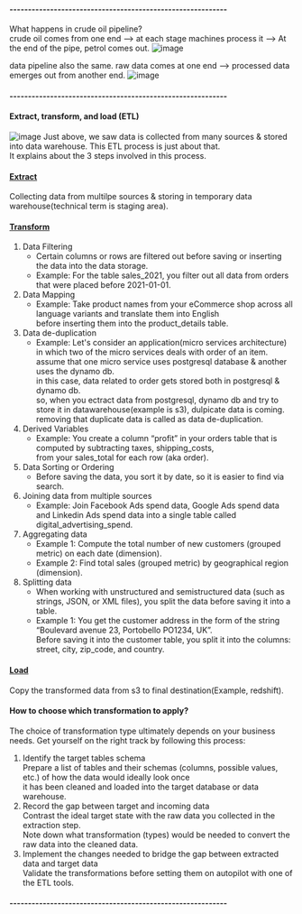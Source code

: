#### -----------------------------------------------------------
What happens in crude oil pipeline?</br>
crude oil comes from one end --> at each stage machines process it --> At the end of the pipe, petrol comes out.
![image](https://github.com/user-attachments/assets/d92a3d13-2d9b-46fe-9d03-8e15736cd847)

data pipeline also the same. raw data comes at one end --> processed data emerges out from another end.
![image](https://github.com/user-attachments/assets/7d3efae5-770c-497a-a910-b1a09a70c97c)
#### -----------------------------------------------------------
#### Extract, transform, and load (ETL)
![image](https://github.com/user-attachments/assets/a3e05f81-c884-4e07-8164-689a558f3326)
Just above, we saw data is collected from many sources & stored into data warehouse. This ETL process is just about that.</br>
It explains about the 3 steps involved in this process.</br>
#### <ins>Extract</ins>
Collecting data from multilpe sources & storing in temporary data warehouse(technical term is staging area).</br> 
#### <ins>Transform</ins>
1. Data Filtering</br>
   - Certain columns or rows are filtered out before saving or inserting the data into the data storage.
   - Example: For the table sales_2021, you filter out all data from orders that were placed before 2021-01-01.
2. Data Mapping</br>
   - Example: Take product names from your eCommerce shop across all language variants and translate them into English</br>
     before inserting them into the product_details table.
3. Data de-duplication</br>
   - Example: Let's consider an application(micro services architecture) in which two of the micro services deals with order of an item.</br>
     assume that one micro service uses postgresql database & another uses the dynamo db.</br>
     in this case, data related to order gets stored both in postgresql & dynamo db.</br>
     so, when you ectract data from postgresql, dynamo db and try to store it in datawarehouse(example is s3), dulpicate data is coming.</br>
     removing that duplicate data is called as data de-duplication.
4. Derived Variables</br>
   - Example: You create a column “profit” in your orders table that is computed by subtracting taxes, shipping_costs,</br>
     from your sales_total for each row (aka order).
5. Data Sorting or Ordering</br>
   - Before saving the data, you sort it by date, so it is easier to find via search.
6. Joining data from multiple sources</br>
   - Example: Join Facebook Ads spend data, Google Ads spend data and Linkedin Ads spend data into a single table called digital_advertising_spend. 
7. Aggregating data</br>
   - Example 1: Compute the total number of new customers (grouped metric) on each date (dimension).
   - Example 2: Find total sales (grouped metric) by geographical region (dimension). 
8. Splitting data</br>
   - When working with unstructured and semistructured data (such as strings, JSON, or XML files), you split the data before saving it into a table.
   - Example 1: You get the customer address in the form of the string “Boulevard avenue 23, Portobello PO1234, UK”.</br>
     Before saving it into the customer table, you split it into the columns:</br>
     street, city, zip_code, and  country.</br>
#### <ins>Load</ins>
Copy the transformed data from s3 to final destination(Example, redshift).

#### How to choose which transformation to apply?
The choice of transformation type ultimately depends on your business needs.
Get yourself on the right track by following this process:
1. Identify the target tables schema</br>
   Prepare a list of tables and their schemas (columns, possible values, etc.) of how the data would ideally look once</br>
   it has been cleaned and loaded into the target database or data warehouse.
2. Record the gap between target and incoming data</br>
   Contrast the ideal target state with the raw data you collected in the extraction step.</br>
   Note down what transformation (types) would be needed to convert the raw data into the cleaned data.‍
3. Implement the changes needed to bridge the gap between extracted data and target data</br>
   Validate the transformations before setting them on autopilot with one of the ETL tools.
#### -----------------------------------------------------------
